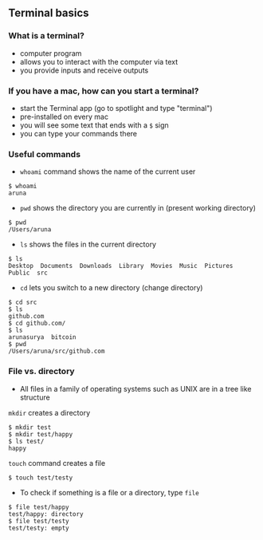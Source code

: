 ## Terminal basics

### What is a terminal?

- computer program
- allows you to interact with the computer via text
- you provide inputs and receive outputs

### If you have a mac, how can you start a terminal?

- start the Terminal app (go to spotlight and type "terminal") 
- pre-installed on every mac
- you will see some text that ends with a `$` sign
- you can type your commands there

### Useful commands

- `whoami` command shows the name of the current user
```
$ whoami
aruna
```
- `pwd` shows the directory you are currently in (present working directory)
```
$ pwd
/Users/aruna
```
- `ls` shows the files in the current directory
```
$ ls
Desktop  Documents  Downloads  Library	Movies	Music  Pictures  Public  src
```
- `cd` lets you switch to a new directory (change directory) 
```
$ cd src
$ ls
github.com
$ cd github.com/
$ ls
arunasurya  bitcoin
$ pwd
/Users/aruna/src/github.com
```

### File vs. directory

- All files in a family of operating systems such as UNIX are in a tree like structure

`mkdir` creates a directory
```
$ mkdir test
$ mkdir test/happy
$ ls test/
happy
```
`touch` command creates a file
```
$ touch test/testy
```
- To check if something is a file or a directory, type `file`
```
$ file test/happy
test/happy: directory
$ file test/testy
test/testy: empty 
```
